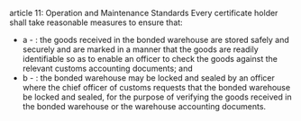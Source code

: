 article 11: Operation and Maintenance Standards
Every certificate holder shall take reasonable measures to ensure that: 
<ul>
			<li>a - : the goods received in the bonded warehouse are stored safely and securely and are marked in a manner that the goods are readily identifiable so as to enable an officer to check the goods against the relevant customs accounting documents; and <ul>
			</ul></li>			<li>b - : the bonded warehouse may be locked and sealed by an officer where the chief officer of customs requests that the bonded warehouse be locked and sealed, for the purpose of verifying the goods received in the bonded warehouse or the warehouse accounting documents.<ul>
			</ul></li></ul>